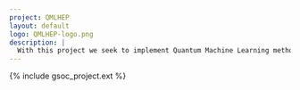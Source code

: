 ```yaml
---
project: QMLHEP
layout: default
logo: QMLHEP-logo.png
description: |
  With this project we seek to implement Quantum Machine Learning methods for LHC High Energy Physics analysis based on Google OpenFermion framework. 
---
```


{% include gsoc_project.ext %}
